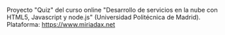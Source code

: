 Proyecto "Quiz" del curso online "Desarrollo de servicios en la nube con HTML5, Javascript y node.js" (Universidad Politécnica de Madrid). Plataforma: https://www.miriadax.net
